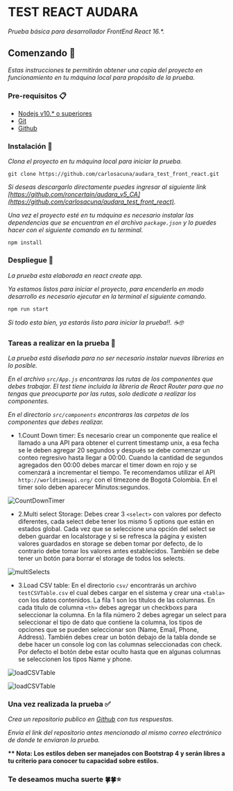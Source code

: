 # TEST REACT AUDARA

_Prueba básica para desarrollador FrontEnd React 16.*._


## Comenzando 🚀

_Estas instrucciones te permitirán obtener una copia del proyecto en funcionamiento en tu máquina local para propósito de la prueba._


### Pre-requisitos 📋

* [Nodejs v10.* o superiores](https://nodejs.org/es/)
* [Git](https://git-scm.com/)
* [Github](https://github.com/)



### Instalación 🔧

_Clona el proyecto en tu máquina local para iniciar la prueba._

```
git clone https://github.com/carlosacuna/audara_test_front_react.git
```

_Si deseas descargarlo directamente puedes ingresar al siguiente link [https://github.com/roncertain/audara_v5_CA](https://github.com/carlosacuna/audara_test_front_react)._

_Una vez el proyecto esté en tu máquina es necesario instalar las dependencias que se encuentran en el archivo ``package.json`` y lo puedes hacer con el siguiente comando en tu terminal._

```
npm install
```


### Despliegue 🛫

_La prueba esta elaborada en react create app._

_Ya estamos listos para iniciar el proyecto, para encenderlo en modo desarrollo es necesario ejecutar en la terminal el siguiente comando._

```
npm run start
```



_Si todo esta bien, ya estarás listo para iniciar la prueba!!. ☕🤓_



### Tareas a realizar en la prueba 📄

_La prueba está diseñada para no ser necesario instalar nuevas librerias en lo posible._

_En el archivo ``src/App.js`` encontraras las rutas de los componentes que debes trabajar. El test tiene incluida la libreria de React Router para que no tengas que preocuparte por las rutas, solo dedicate a realizar los componentes._

_En el directorio ``src/components`` encontraras las carpetas de los componentes que debes realizar._

*  1.Count Down timer: Es necesario crear un componente que realice el llamado a una API para obtener el current timestamp unix, a esa fecha se le deben agregar 20 segundos y después se debe comenzar un conteo regresivo hasta llegar a 00:00. Cuando la cantidad de segundos agregados den 00:00 debes marcar el timer down en rojo y se comenzará a incrementar el tiempo. 
Te recomendamos utilizar el API ``http://worldtimeapi.org/`` con el timezone de Bogotá Colombia. 
En el timer solo deben aparecer Minutos:segundos.

![CountDownTimer](https://i.imgur.com/zuVdhwT.gif)


*  2.Multi select Storage: Debes crear 3 ``<select>`` con valores por defecto diferentes, cada select debe tener los mismo 5 options que están en estados global. Cada vez que se seleccione una opción del select se deben guardar en localstorage y si se refresca la página y existen valores guardados en storage se deben tomar por defecto, de lo contrario debe tomar los valores antes establecidos. También se debe tener un botón para borrar el storage de todos los selects.

![multiSelects](https://i.imgur.com/LhSc6Ps.png)


*  3.Load CSV table: En el directorio ``csv/`` encontrarás un archivo ``testCSVTable.csv`` el cual debes cargar en el sistema y crear una ``<tabla>`` con los datos contenidos. 
La fila 1 son los títulos de las columnas. En cada titulo de columna ``<th>`` debes agregar un checkboxs para seleccionar la columna. 
En la fila número 2 debes agregar un select para seleccionar el tipo de dato que contiene la columna, los tipos de opciones que se pueden seleccionar son (Name, Email, Phone, Address). 
También debes crear un botón  debajo de la tabla donde se debe hacer un console log con las columnas seleccionadas con check. Por defecto el botón debe estar oculto hasta que en algunas columnas se seleccionen los tipos Name  y phone.


![loadCSVTable](https://i.imgur.com/KMxAoxB.png)

![loadCSVTable](https://i.imgur.com/cl4XVGi.png)


### Una vez realizada la prueba ✅

_Crea un repositorio publico en [Github](https://github.com/) con tus respuestas._

_Envía el link del repositorio antes mencionado al mismo correo electrónico de donde te enviaron la prueba._

__** Nota: Los estilos deben ser manejados con Bootstrap 4 y serán libres a tu criterio para conocer tu capacidad sobre estilos.__

### Te deseamos mucha suerte 🍀🍀⭐
